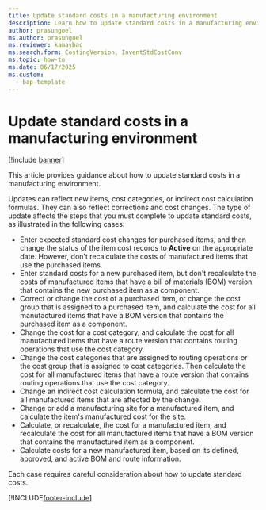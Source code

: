 ```yaml
---
title: Update standard costs in a manufacturing environment
description: Learn how to update standard costs in a manufacturing environment. The type of update affects the steps that you must complete to update standard costs.
author: prasungoel
ms.author: prasungoel
ms.reviewer: kamaybac
ms.search.form: CostingVersion, InventStdCostConv
ms.topic: how-to
ms.date: 06/17/2025
ms.custom: 
  - bap-template
---
```


# Update standard costs in a manufacturing environment

[!include [banner](../includes/banner.md)]

This article provides guidance about how to update standard costs in a manufacturing environment.

Updates can reflect new items, cost categories, or indirect cost calculation formulas. They can also reflect corrections and cost changes. The type of update affects the steps that you must complete to update standard costs, as illustrated in the following cases:

- Enter expected standard cost changes for purchased items, and then change the status of the item cost records to **Active** on the appropriate date. However, don't recalculate the costs of manufactured items that use the purchased items.
- Enter standard costs for a new purchased item, but don't recalculate the costs of manufactured items that have a bill of materials (BOM) version that contains the new purchased item as a component.
- Correct or change the cost of a purchased item, or change the cost group that is assigned to a purchased item, and calculate the cost for all manufactured items that have a BOM version that contains the purchased item as a component.
- Change the cost for a cost category, and calculate the cost for all manufactured items that have a route version that contains routing operations that use the cost category.
- Change the cost categories that are assigned to routing operations or the cost group that is assigned to cost categories. Then calculate the cost for all manufactured items that have a route version that contains routing operations that use the cost category.
- Change an indirect cost calculation formula, and calculate the cost for all manufactured items that are affected by the change.
- Change or add a manufacturing site for a manufactured item, and calculate the item's manufactured cost for the site.
- Calculate, or recalculate, the cost for a manufactured item, and recalculate the cost for all manufactured items that have a BOM version that contains the manufactured item as a component.
- Calculate costs for a new manufactured item, based on its defined, approved, and active BOM and route information.

Each case requires careful consideration about how to update standard costs.

[!INCLUDE[footer-include](../../includes/footer-banner.md)]
